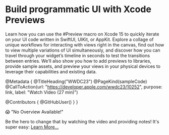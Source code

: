 # Build programmatic UI with Xcode Previews

Learn how you can use the #Preview macro on Xcode 15 to quickly iterate on your UI code written in SwiftUI, UIKit, or AppKit. Explore a collage of unique workflows for interacting with views right in the canvas, find out how to view multiple variations of UI simultaneously, and discover how you can travel through your widget’s timeline in seconds to test the transitions between entries. We’ll also show you how to add previews to libraries, provide sample assets, and preview your views in your physical devices to leverage their capabilities and existing data.

@Metadata {
   @TitleHeading("WWDC23")
   @PageKind(sampleCode)
   @CallToAction(url: "https://developer.apple.com/wwdc23/10252", purpose: link, label: "Watch Video (27 min)")

   @Contributors {
      @GitHubUser(<replace this with your GitHub handle>)
   }
}

😱 "No Overview Available!"

Be the hero to change that by watching the video and providing notes! It's super easy:
 [Learn More…](https://wwdcnotes.github.io/WWDCNotes/documentation/wwdcnotes/contributing)
